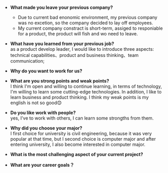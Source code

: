 * **What made you leave your previous company?**
  * Due to current bad enonomic environment, my previous company was no excetion, so the company decided to lay off employees.
  * My current company constract is short-term, assiged to responiable for a product, the product will fish and wo need to leave.

* **What have you learned from your previous job?**  
  as a product develop leader, I would like to introduce three aspects: technical capabilities、product and business thinking、team communication;

* **Why do you want to work for us?**

* **What are you strong points and weak points?**  
  I think I'm open and willing to continue learning, in terms of technology, I'm willing to learn some cutting-edge technologies. In addition, I like to learn business and product thinking.
  I think my weak points is my english is not so good😊

* **Do you like work with people?**  
  yes, I've to work with others, I can learn some strongths from them.

* **Why did you choose your major?**  
  I first choice for university is civil engineering, because it was very popular at that time, but I second choice is computer major and after entering university, I also become interested in computer major.

* **What is the most challenging aspect of your current project?**  
  
* **What are your career goals？**
  
  
